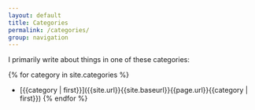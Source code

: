 ```yaml
---
layout: default
title: Categories
permalink: /categories/
group: navigation
---
```

I primarily write about things in one of these categories:

{% for category in site.categories %}
  - [{{category | first}}]({{site.url}}{{site.baseurl}}{{page.url}}{{category | first}})
{% endfor %}

<!-- But my posts are generally speaking always tagged as well, so more specifically here is what I write about: -->

<!-- <p class="post-meta" style="text-align: justify;">
	{% capture site_tags %}{% for tag in site.tags %}{{ tag | first }}{% unless forloop.last %},{% endunless %}{% endfor %}{% endcapture %}
	{% assign tags = site_tags | split:',' | sort %}
	{% include tag_cloud.html %}
</p> -->
